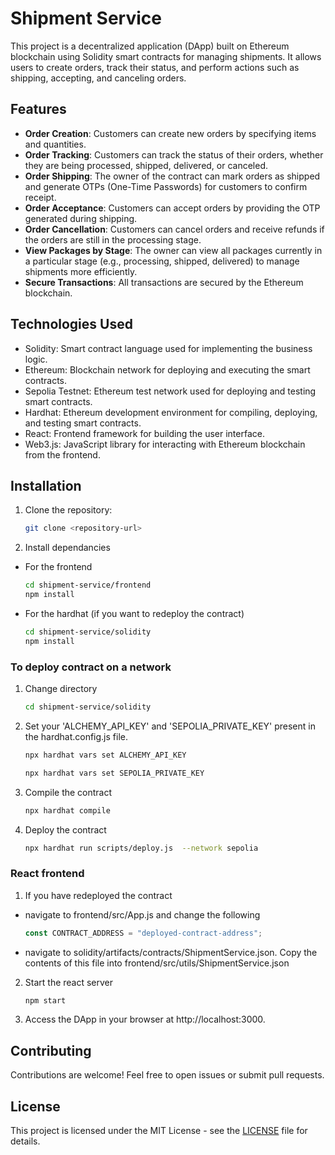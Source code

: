 # Shipment Service

This project is a decentralized application (DApp) built on Ethereum blockchain using Solidity smart contracts for managing shipments. It allows users to create orders, track their status, and perform actions such as shipping, accepting, and canceling orders.

## Features

- **Order Creation**: Customers can create new orders by specifying items and quantities.
- **Order Tracking**: Customers can track the status of their orders, whether they are being processed, shipped, delivered, or canceled.
- **Order Shipping**: The owner of the contract can mark orders as shipped and generate OTPs (One-Time Passwords) for customers to confirm receipt.
- **Order Acceptance**: Customers can accept orders by providing the OTP generated during shipping.
- **Order Cancellation**: Customers can cancel orders and receive refunds if the orders are still in the processing stage.
- **View Packages by Stage**: The owner can view all packages currently in a particular stage (e.g., processing, shipped, delivered) to manage shipments more efficiently.
- **Secure Transactions**: All transactions are secured by the Ethereum blockchain.

## Technologies Used

- Solidity: Smart contract language used for implementing the business logic.
- Ethereum: Blockchain network for deploying and executing the smart contracts.
- Sepolia Testnet: Ethereum test network used for deploying and testing smart contracts.
- Hardhat: Ethereum development environment for compiling, deploying, and testing smart contracts.
- React: Frontend framework for building the user interface.
- Web3.js: JavaScript library for interacting with Ethereum blockchain from the frontend.

## Installation

1. Clone the repository:
   
   ```bash
   git clone <repository-url>
   ```

2. Install dependancies 
- For the frontend
    ``` bash
    cd shipment-service/frontend
    npm install
    ```
- For the hardhat (if you want to redeploy the contract)
    ``` bash
    cd shipment-service/solidity
    npm install
    ```

### To deploy contract on a network

1. Change directory
    ``` bash
    cd shipment-service/solidity
    ```

2. Set your 'ALCHEMY_API_KEY' and 'SEPOLIA_PRIVATE_KEY' present in the hardhat.config.js file.
     ``` bash
    npx hardhat vars set ALCHEMY_API_KEY
    ```
    ``` bash
    npx hardhat vars set SEPOLIA_PRIVATE_KEY
    ```

3. Compile the contract
    ```bash
    npx hardhat compile
    ```

4. Deploy the contract 
    ```bash
    npx hardhat run scripts/deploy.js  --network sepolia
    ```

### React frontend

1. If you have redeployed the contract
- navigate to frontend/src/App.js and change the following
    ```javascript
    const CONTRACT_ADDRESS = "deployed-contract-address";
    ```
- navigate to solidity/artifacts/contracts/ShipmentService.json. Copy the contents of this file into frontend/src/utils/ShipmentService.json

2. Start the react server
    ```bash
    npm start
    ```

3. Access the DApp in your browser at http://localhost:3000.

## Contributing

Contributions are welcome! Feel free to open issues or submit pull requests.

## License

This project is licensed under the MIT License - see the [LICENSE](LICENSE) file for details.
